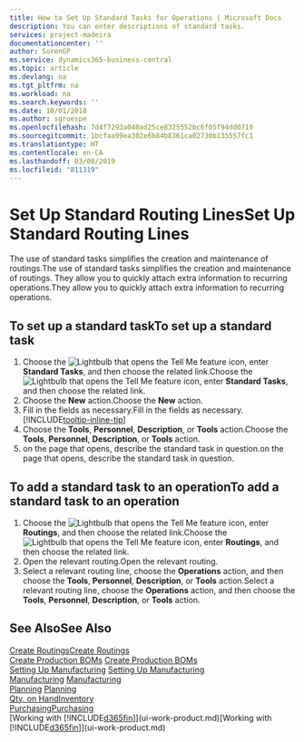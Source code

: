 ```yaml
---
title: How to Set Up Standard Tasks for Operations | Microsoft Docs
description: You can enter descriptions of standard tasks.
services: project-madeira
documentationcenter: ''
author: SorenGP
ms.service: dynamics365-business-central
ms.topic: article
ms.devlang: na
ms.tgt_pltfrm: na
ms.workload: na
ms.search.keywords: ''
ms.date: 10/01/2018
ms.author: sgroespe
ms.openlocfilehash: 7d4f7293a040ad25ce8325552bc6f05f94dd0710
ms.sourcegitcommit: 1bcfaa99ea302e6b84b8361ca02730b135557fc1
ms.translationtype: HT
ms.contentlocale: en-CA
ms.lasthandoff: 03/08/2019
ms.locfileid: "811319"
---
```

# <a name="set-up-standard-routing-lines"></a><span data-ttu-id="7d7b6-103">Set Up Standard Routing Lines</span><span class="sxs-lookup"><span data-stu-id="7d7b6-103">Set Up Standard Routing Lines</span></span>
<span data-ttu-id="7d7b6-104">The use of standard tasks simplifies the creation and maintenance of routings.</span><span class="sxs-lookup"><span data-stu-id="7d7b6-104">The use of standard tasks simplifies the creation and maintenance of routings.</span></span> <span data-ttu-id="7d7b6-105">They allow you to quickly attach extra information to recurring operations.</span><span class="sxs-lookup"><span data-stu-id="7d7b6-105">They allow you to quickly attach extra information to recurring operations.</span></span>

## <a name="to-set-up-a-standard-task"></a><span data-ttu-id="7d7b6-106">To set up a standard task</span><span class="sxs-lookup"><span data-stu-id="7d7b6-106">To set up a standard task</span></span>
1. <span data-ttu-id="7d7b6-107">Choose the ![Lightbulb that opens the Tell Me feature](media/ui-search/search_small.png "Tell me what you want to do") icon, enter **Standard Tasks**, and then choose the related link.</span><span class="sxs-lookup"><span data-stu-id="7d7b6-107">Choose the ![Lightbulb that opens the Tell Me feature](media/ui-search/search_small.png "Tell me what you want to do") icon, enter **Standard Tasks**, and then choose the related link.</span></span>
2. <span data-ttu-id="7d7b6-108">Choose the **New** action.</span><span class="sxs-lookup"><span data-stu-id="7d7b6-108">Choose the **New** action.</span></span>
3. <span data-ttu-id="7d7b6-109">Fill in the fields as necessary.</span><span class="sxs-lookup"><span data-stu-id="7d7b6-109">Fill in the fields as necessary.</span></span> [!INCLUDE[tooltip-inline-tip](includes/tooltip-inline-tip_md.md)]
4. <span data-ttu-id="7d7b6-110">Choose the **Tools**, **Personnel**, **Description**, or **Tools** action.</span><span class="sxs-lookup"><span data-stu-id="7d7b6-110">Choose the **Tools**, **Personnel**, **Description**, or **Tools** action.</span></span>
5. <span data-ttu-id="7d7b6-111">on the page that opens, describe the standard task in question.</span><span class="sxs-lookup"><span data-stu-id="7d7b6-111">on the page that opens, describe the standard task in question.</span></span>

## <a name="to-add-a-standard-task-to-an-operation"></a><span data-ttu-id="7d7b6-112">To add a standard task to an operation</span><span class="sxs-lookup"><span data-stu-id="7d7b6-112">To add a standard task to an operation</span></span>
1. <span data-ttu-id="7d7b6-113">Choose the ![Lightbulb that opens the Tell Me feature](media/ui-search/search_small.png "Tell me what you want to do") icon, enter **Routings**, and then choose the related link.</span><span class="sxs-lookup"><span data-stu-id="7d7b6-113">Choose the ![Lightbulb that opens the Tell Me feature](media/ui-search/search_small.png "Tell me what you want to do") icon, enter **Routings**, and then choose the related link.</span></span>
2. <span data-ttu-id="7d7b6-114">Open the relevant routing.</span><span class="sxs-lookup"><span data-stu-id="7d7b6-114">Open the relevant routing.</span></span>
3. <span data-ttu-id="7d7b6-115">Select a relevant routing line, choose the **Operations** action, and then choose the **Tools**, **Personnel**, **Description**, or **Tools** action.</span><span class="sxs-lookup"><span data-stu-id="7d7b6-115">Select a relevant routing line, choose the **Operations** action, and then choose the **Tools**, **Personnel**, **Description**, or **Tools** action.</span></span>

## <a name="see-also"></a><span data-ttu-id="7d7b6-116">See Also</span><span class="sxs-lookup"><span data-stu-id="7d7b6-116">See Also</span></span>  
[<span data-ttu-id="7d7b6-117">Create Routings</span><span class="sxs-lookup"><span data-stu-id="7d7b6-117">Create Routings</span></span>](production-how-to-create-routings.md)  
<span data-ttu-id="7d7b6-118">[Create Production BOMs](production-how-to-create-production-boms.md)   </span><span class="sxs-lookup"><span data-stu-id="7d7b6-118">[Create Production BOMs](production-how-to-create-production-boms.md)   </span></span>  
<span data-ttu-id="7d7b6-119">[Setting Up Manufacturing](production-configure-production-processes.md) </span><span class="sxs-lookup"><span data-stu-id="7d7b6-119">[Setting Up Manufacturing](production-configure-production-processes.md) </span></span>  
<span data-ttu-id="7d7b6-120">[Manufacturing](production-manage-manufacturing.md)  </span><span class="sxs-lookup"><span data-stu-id="7d7b6-120">[Manufacturing](production-manage-manufacturing.md)  </span></span>  
<span data-ttu-id="7d7b6-121">[Planning](production-planning.md) </span><span class="sxs-lookup"><span data-stu-id="7d7b6-121">[Planning](production-planning.md) </span></span>  
[<span data-ttu-id="7d7b6-122">Qty. on Hand</span><span class="sxs-lookup"><span data-stu-id="7d7b6-122">Inventory</span></span>](inventory-manage-inventory.md)  
[<span data-ttu-id="7d7b6-123">Purchasing</span><span class="sxs-lookup"><span data-stu-id="7d7b6-123">Purchasing</span></span>](purchasing-manage-purchasing.md)  
<span data-ttu-id="7d7b6-124">[Working with [!INCLUDE[d365fin](includes/d365fin_md.md)]](ui-work-product.md)</span><span class="sxs-lookup"><span data-stu-id="7d7b6-124">[Working with [!INCLUDE[d365fin](includes/d365fin_md.md)]](ui-work-product.md)</span></span>  
